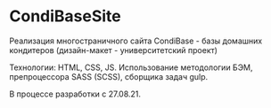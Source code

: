 # CondiBaseSite
Реализация многостраничного сайта CondiBase - базы домашних кондитеров (дизайн-макет - университетский проект)

Технологии: HTML, CSS, JS. Использование методологии БЭМ, препроцессора SASS (SCSS), сборщика задач gulp.

В процессе разработки с 27.08.21.
